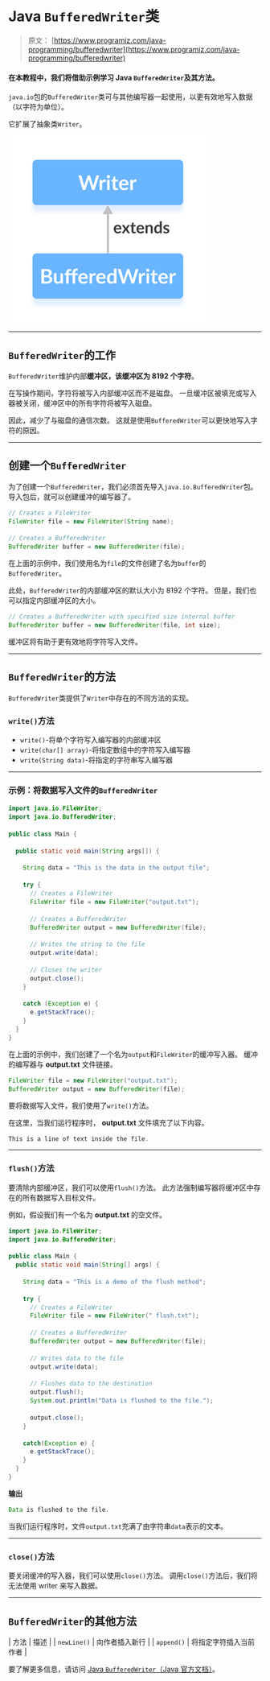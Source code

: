 # Java `BufferedWriter`类

> 原文： [https://www.programiz.com/java-programming/bufferedwriter](https://www.programiz.com/java-programming/bufferedwriter)

#### 在本教程中，我们将借助示例学习 Java `BufferedWriter`及其方法。

`java.io`包的`BufferedWriter`类可与其他编写器一起使用，以更有效地写入数据（以字符为单位）。

它扩展了抽象类`Writer`。

![The BufferedWriter class is a subclass of Java Writer.](img/b52907650d0b53b91903f120f2909e90.png "Java Buffered Writer")

* * *

## `BufferedWriter`的工作

`BufferedWriter`维护内部**缓冲区，该缓冲区为 8192 个字符**。

在写操作期间，字符将被写入内部缓冲区而不是磁盘。 一旦缓冲区被填充或写入器被关闭，缓冲区中的所有字符将被写入磁盘。

因此，减少了与磁盘的通信次数。 这就是使用`BufferedWriter`可以更快地写入字符的原因。

* * *

## 创建一个`BufferedWriter`

为了创建一个`BufferedWriter`，我们必须首先导入`java.io.BufferedWriter`包。 导入包后，就可以创建缓冲的编写器了。

```java
// Creates a FileWriter
FileWriter file = new FileWriter(String name);

// Creates a BufferedWriter
BufferedWriter buffer = new BufferedWriter(file); 
```

在上面的示例中，我们使用名为`file`的文件创建了名为`buffer`的`BufferedWriter`。

此处，`BufferedWriter`的内部缓冲区的默认大小为 8192 个字符。 但是，我们也可以指定内部缓冲区的大小。

```java
// Creates a BufferedWriter with specified size internal buffer
BufferedWriter buffer = new BufferedWriter(file, int size); 
```

缓冲区将有助于更有效地将字符写入文件。

* * *

## `BufferedWriter`的方法

`BufferedWriter`类提供了`Writer`中存在的不同方法的实现。

### `write()`方法

*   `write()`-将单个字符写入编写器的内部缓冲区
*   `write(char[] array)`-将指定数组中的字符写入编写器
*   `write(String data)`-将指定的字符串写入编写器

* * *

### 示例：将数据写入文件的`BufferedWriter`

```java
import java.io.FileWriter;
import java.io.BufferedWriter;

public class Main {

  public static void main(String args[]) {

    String data = "This is the data in the output file";

    try {
      // Creates a FileWriter
      FileWriter file = new FileWriter("output.txt");

      // Creates a BufferedWriter
      BufferedWriter output = new BufferedWriter(file);

      // Writes the string to the file
      output.write(data);

      // Closes the writer
      output.close();
    }

    catch (Exception e) {
      e.getStackTrace();
    }
  }
} 
```

在上面的示例中，我们创建了一个名为`output`和`FileWriter`的缓冲写入器。 缓冲的编写器与 **output.txt** 文件链接。

```java
FileWriter file = new FileWriter("output.txt");
BufferedWriter output = new BufferedWriter(file); 
```

要将数据写入文件，我们使用了`write()`方法。

在这里，当我们运行程序时， **output.txt** 文件填充了以下内容。

```java
This is a line of text inside the file. 
```

* * *

### `flush()`方法

要清除内部缓冲区，我们可以使用`flush()`方法。 此方法强制编写器将缓冲区中存在的所有数据写入目标文件。

例如，假设我们有一个名为 **output.txt** 的空文件。

```java
import java.io.FileWriter;
import java.io.BufferedWriter;

public class Main {
  public static void main(String[] args) {

    String data = "This is a demo of the flush method";

    try {
      // Creates a FileWriter
      FileWriter file = new FileWriter(" flush.txt");

      // Creates a BufferedWriter
      BufferedWriter output = new BufferedWriter(file);

      // Writes data to the file
      output.write(data);

      // Flushes data to the destination
      output.flush();
      System.out.println("Data is flushed to the file.");

      output.close();
    }

    catch(Exception e) {
      e.getStackTrace();
    }
  }
} 
```

**输出**

```java
Data is flushed to the file. 
```

当我们运行程序时，文件`output.txt`充满了由字符串`data`表示的文本。

* * *

### `close()`方法

要关闭缓冲的写入器，我们可以使用`close()`方法。 调用`close()`方法后，我们将无法使用 writer 来写入数据。

* * *

## `BufferedWriter`的其他方法

| 方法 | 描述 |
| `newLine()` | 向作者插入新行 |
| `append()` | 将指定字符插入当前作者 |

要了解更多信息，请访问 [Java `BufferedWriter`（Java 官方文档）](https://docs.oracle.com/en/java/javase/11/docs/api/java.base/java/io/BufferedWriter.html "Java BufferedWriter (official Java documentation)")。